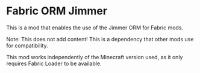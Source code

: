 # Fabric ORM Jimmer

This is a mod that enables the use of the Jimmer ORM for Fabric mods.

Note: This does not add content! This is a dependency that other mods use for compatibility.

This mod works independently of the Minecraft version used, as it only requires Fabric Loader to be available.